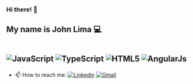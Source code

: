 ### Hi there! 👋

<h2> My name is John Lima 💻 <br><br>

![JavaScript](https://img.shields.io/badge/JavaScript-323330?style=for-the-badge&logo=javascript&logoColor=F7DF1E)
![TypeScript](https://img.shields.io/badge/TypeScript-007ACC?style=for-the-badge&logo=typescript&logoColor=white)
![HTML5](https://img.shields.io/badge/HTML5-E34F26?style=for-the-badge&logo=html5&logoColor=white)
![AngularJs](https://img.shields.io/badge/AngularJS-E23237?style=for-the-badge&logo=angularjs&logoColor=white)</h2>



- 📫 How to reach me: [![Linkedin](https://img.shields.io/badge/linkedin-%230077B5.svg?&style=plastic&logo=linkedin&logoColor=white)](https://www.linkedin.com/in/johnmaclima/) 
[![Gmail](https://img.shields.io/badge/Gmail-D14836?style=plastic&logo=gmail&logoColor=white)](mailto:johnclecio.21@gmail.com)
<br><br>

